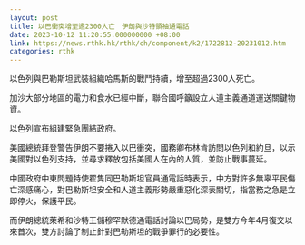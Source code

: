 ```yaml
---
layout: post
title: 以巴衝突增至逾2300人亡　伊朗與沙特領袖通電話
date: 2023-10-12 11:20:55.000000000 +08:00
link: https://news.rthk.hk/rthk/ch/component/k2/1722812-20231012.htm
categories: rthk
---
```


以色列與巴勒斯坦武裝組織哈馬斯的戰鬥持續，增至超過2300人死亡。

加沙大部分地區的電力和食水已經中斷，聯合國呼籲設立人道主義通道運送關鍵物資。

以色列宣布組建緊急團結政府。

美國總統拜登警告伊朗不要捲入以巴衝突，國務卿布林肯訪問以色列和約旦，以示美國對以色列支持，並尋求釋放包括美國人在內的人質，並防止戰事蔓延。

中國政府中東問題特使翟隽同巴勒斯坦官員通電話時表示，中方對許多無辜平民傷亡深感痛心，對巴勒斯坦安全和人道主義形勢嚴重惡化深表關切，指當務之急是立即停火，保護平民。

而伊朗總統萊希和沙特王儲穆罕默德通電話討論以巴局勢，是雙方今年4月復交以來首次，雙方討論了制止針對巴勒斯坦的戰爭罪行的必要性。
